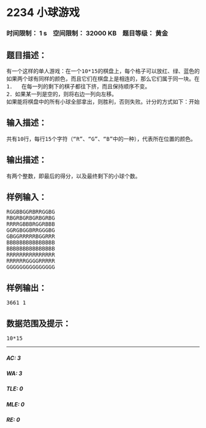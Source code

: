 # 2234 小球游戏   
### 时间限制： 1 s&nbsp;&nbsp;&nbsp;&nbsp;空间限制： 32000 KB&nbsp;&nbsp;&nbsp;&nbsp;题目等级： 黄金  
## 题目描述：  

<pre>
有一个这样的单人游戏：在一个10*15的棋盘上，每个格子可以放红、绿、蓝色的小球。
如果两个球有同样的颜色，而且它们在棋盘上是相连的，那么它们属于同一块。在游戏的每一步，玩家选择可以选择至少两个连成一块的球，然后其余的小球棋盘这样靠拢：
1．  在每一列的剩下的棋子都往下挤，而且保持顺序不变。
2．如果某一列是空的，则将右边一列向左移。
如果能将棋盘中的所有小球全部拿出，则胜利，否则失败。计分的方式如下：开始时，得分为0。每拿出有m个球的块，得分增加(m-2)2。如果所有的球全部都被拿出，则另外奖励1000分。现在，需要你来编一个程序来模拟一次游戏。每次都选择连成块最多的，如果有多个，则选择最左边的那一列最靠下的。
</pre>
  
  
## 输入描述：  

<pre>
共有10行，每行15个字符（“R”、“G”、“B”中的一种），代表所在位置的颜色。
</pre>
  
  
## 输出描述：  

<pre>
有两个整数，即最后的得分，以及最终剩下的小球个数。
</pre>
  
  
## 样例输入：  

<pre>
RGGBBGGRBRRGGBG
RBGRBGRBGRBGRBG
RRRRGBBBRGGRBBB
GGRGBGGBRRGGGBG
GBGGRRRRRBGGRRR
BBBBBBBBBBBBBBB
BBBBBBBBBBBBBBB
RRRRRRRRRRRRRRR
RRRRRRGGGGRRRRR
GGGGGGGGGGGGGGG
</pre>
  
  
## 样例输出：  

<pre>
3661 1
</pre>
  
  
## 数据范围及提示：  

<pre>
10*15
</pre>
  
  
***  

##### AC: 3  
##### WA: 3  
##### TLE: 0  
##### MLE: 0  
##### RE: 0  
